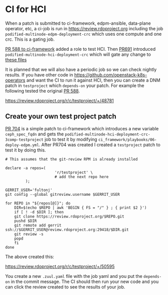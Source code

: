 # CI for HCI

When a patch is submitted to ci-framework, edpm-ansible, data-plane
operator, etc, a ci-job is run in https://review.rdoproject.org
including the job `podified-multinode-edpm-deployment-crc` which
uses one compute and one crc. This is a gating job.

[PR 588 to ci-framework](https://github.com/openstack-k8s-operators/ci-framework/pull/588)
added a role to test HCI. Then 
[PR691](https://github.com/openstack-k8s-operators/ci-framework/commit/cb779ce53ba55f70a6536d28e3f78d5b0143908f)
introduced `podified-multinode-hci-deployment-crc` which
will gate any change to 
[these files](https://github.com/openstack-k8s-operators/ci-framework/commit/cb779ce53ba55f70a6536d28e3f78d5b0143908f#diff-907d84a405081e9db4210be5cf0000e7c775eec6e874234f282ad829317e6975)

It is planned that we will also have a periodic job so we can check
nightly results. If you have other code in
https://github.com/openstack-k8s-operators and want the CI to run it
against HCI, then you can create a DNM patch in `testproject` which
`depends-on` your patch. For example the following tested the original
[PR 588](https://github.com/openstack-k8s-operators/ci-framework/pull/588).

  https://review.rdoproject.org/r/c/testproject/+/48781

## Create your own test project patch

[PR 704](https://github.com/openstack-k8s-operators/ci-framework/pull/704)
is a simple patch to ci-framework which introduces a new variable
`ceph_spec_fqdn` and gets the
`podified-multinode-hci-deployment-crc-3comp-testproject`
job to test it by modifying 
`ci_framework/playbooks/06-deploy-edpm.yml`. After PR704 was created I
created a `testproject` patch to test it by doing this.

```
# This assumes that the git-review RPM is already installed

declare -a repos=(
                      'r/testproject' \
                      # add the next repo here
		 );

GERRIT_USER='fultonj'
git config --global gitreview.username $GERRIT_USER

for REPO in "${repos[@]}"; do
    DIR=$(echo $REPO | awk 'BEGIN { FS = "/" } ; { print $2 }')
    if [ ! -d $DIR ]; then
	git clone https://review.rdoproject.org/$REPO.git
	pushd $DIR
	git remote add gerrit ssh://$GERRIT_USER@review.rdoproject.org:29418/$DIR.git
	git review -s
	popd
    fi
done
```

The above created this:

  https://review.rdoproject.org/r/c/testproject/+/50595
  
You create a new `.zuul.yaml` file with the job yaml and you put the
`depends-on` in the commit message. The CI should then run your new
code and you can click the review created to see the results of your
job.
